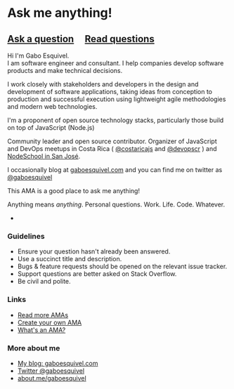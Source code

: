 # Ask me anything!

## [Ask a question](../../issues/new) &nbsp;&nbsp;&nbsp; [Read questions](../../issues?q=is%3Aissue+is%3Aclosed)

Hi I'm Gabo Esquivel.    
I am software engineer and consultant. I help companies develop software products and make technical decisions. 

I work closely with stakeholders and developers in the design and development of software applications, taking ideas from conception to production and successful execution using lightweight agile methodologies and modern web technologies.

I'm a proponent of open source technology stacks, particularly those build on top of JavaScript (Node.js)

Community leader and open source contributor. Organizer of JavaScript and DevOps meetups in Costa Rica ( [@costaricajs](http://github.com/costaricajs) and [@devopscr](http://github.com/devopscr) ) and [NodeSchool in San José](http://nodeschool.io/costarica).   

I occasionally blog at [gaboesquivel.com](http://gaboesquivel.com) and you can find me on twitter as [@gaboesquivel](http://twitter.com/gaboesquivel)


This AMA is a good place to ask me anything!

Anything means *anything*. Personal questions. Work. Life. Code. Whatever.

-

### Guidelines

- Ensure your question hasn't already been answered.
- Use a succinct title and description.
- Bugs & feature requests should be opened on the relevant issue tracker.
- Support questions are better asked on Stack Overflow.
- Be civil and polite.

### Links

- [Read more AMAs](https://github.com/sindresorhus/amas)
- [Create your own AMA](https://github.com/sindresorhus/amas/blob/master/create-ama.md)
- [What's an AMA?](https://en.wikipedia.org/wiki/Reddit#IAmA_and_AMA)


###  More about me   
- [My blog: gaboesquivel.com](http://gaboesquivel.com)
- [Twitter @gaboesquivel](http://twitter.com/gaboesquivel)
- [about.me/gaboesquivel](https://about.me/gaboesquivel/)
